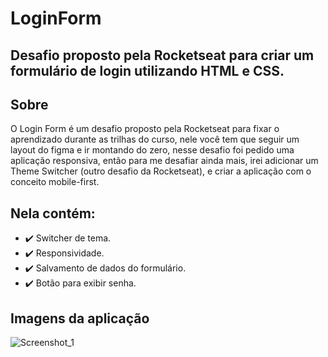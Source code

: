 # LoginForm
## Desafio proposto pela Rocketseat para criar um formulário de login utilizando HTML e CSS.

## Sobre
O Login Form é um desafio proposto pela Rocketseat para fixar o aprendizado durante as trilhas do curso, nele você tem que seguir um layout do figma e ir montando do zero, nesse desafio foi pedido uma aplicação responsiva, então para me desafiar ainda mais, irei adicionar um Theme Switcher (outro desafio da Rocketseat), e criar a aplicação com o conceito mobile-first.

## Nela contém: 
- ✔️ Switcher de tema.
- ✔️ Responsividade.
- ✔️ Salvamento de dados do formulário.
- ✔️ Botão para exibir senha.

## Imagens da aplicação
![Screenshot_1](https://user-images.githubusercontent.com/66082393/178367019-b312ac65-8187-4ca6-bcad-fc8ff8dd04c0.png)
